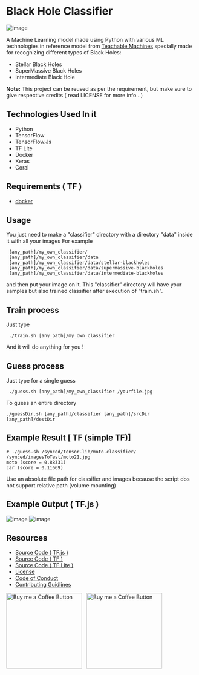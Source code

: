 # Black Hole Classifier
![image](https://user-images.githubusercontent.com/71369943/130124315-7369065a-c0eb-4a3b-a54b-ad96f00d2741.png)

A Machine Learning model made using Python with various ML technologies in reference model from [Teachable Machines](https://teachablemachine.withgoogle.com/) specially made for recognizing different types of Black Holes:
- Stellar Black Holes
- SuperMassive Black Holes
- Intermediate Black Hole

**Note:** This project can be reused as per the requirement, but make sure to give respective credits ( read LICENSE for more info...)

## Technologies Used In it
- Python
- TensorFlow
- TensorFlow.Js
- TF Lite
- Docker
- Keras
- Coral

## Requirements ( TF )

* [docker](https://www.docker.com/products/docker-toolbox)

## Usage 

You just need to make a "classifier" directory with a directory "data" inside it with all your images
For example
```
 [any_path]/my_own_classifier/
 [any_path]/my_own_classifier/data
 [any_path]/my_own_classifier/data/stellar-blackholes
 [any_path]/my_own_classifier/data/supermassive-blackholes
 [any_path]/my_own_classifier/data/intermediate-blackholes
```
 and then put your image on it. 
 This "classifier" directory will have your samples but also trained classifier after execution of "train.sh". 

## Train process
 
Just type
```
 ./train.sh [any_path]/my_own_classifier
``` 
And it will do anything for you !

## Guess process

Just type for a single guess
```
 ./guess.sh [any_path]/my_own_classifier /yourfile.jpg
```

To guess an entire directory
```
./guessDir.sh [any_path]/classifier [any_path]/srcDir [any_path]/destDir
```

## Example Result [ TF (simple TF)]
```
# ./guess.sh /synced/tensor-lib/moto-classifier/ /synced/imagesToTest/moto21.jpg
moto (score = 0.88331)
car (score = 0.11669)
```

Use an absolute file path for classifier and images because the script dos not support relative path (volume mounting)
## Example Output ( TF.js )
![image](https://user-images.githubusercontent.com/71369943/130122772-b6369929-a636-432b-a227-e0b6b77806aa.png)
![image](https://user-images.githubusercontent.com/71369943/130122853-4d728642-7209-4d01-b2b4-04f40065e505.png)

## Resources
- [Source Code ( TF.js )](https://github.com/PulkitSinghDev/Black-Hole-Classifier/tree/main/TF.js_(source_code))
- [Source Code ( TF )](https://github.com/PulkitSinghDev/Black-Hole-Classifier/tree/main/TF_(source_code))
- [Source Code ( TF Lite )](https://github.com/PulkitSinghDev/Black-Hole-Classifier/tree/main/TF_Lite(source_code))
- [License](LICENSE)
- [Code of Conduct](CODE_OF_CONDUCT.md)
- [Contributing Guidlines](CONTRIBUTING.md)


[<img alt="Buy me a Coffee Button" width=200 src="https://cdn.dribbble.com/users/439816/screenshots/3580937/1_.gif">](https://www.patreon.com/PulkitSinghDev) &nbsp; [<img alt="Buy me a Coffee Button" width=200 src="https://media1.giphy.com/media/kmIZ4lx2ZHpr5jY0W4/giphy.gif?cid=6c09b9525if4qmp1c3ez9l9eqvywiqx8o1ao47gyfp1v0c20&rid=giphy.gif&ct=s">](https://www.buymeacoffee.com/PulkitSinghDev)
